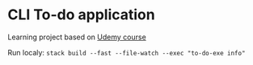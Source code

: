 # CLI To-do application
Learning project based on [Udemy course](https://www.udemy.com/course/building-an-application-with-functional-haskell/)

Run localy:
```stack build --fast --file-watch --exec "to-do-exe info" ```

